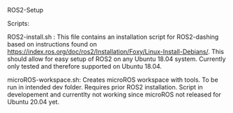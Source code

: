 ROS2-Setup

Scripts:

ROS2-install.sh : This file contains an installation script for ROS2-dashing based on instructions found on https://index.ros.org/doc/ros2/Installation/Foxy/Linux-Install-Debians/. This should allow
for easy setup of ROS2 on any Ubuntu 18.04 system. Currently only tested and therefore supported on Ubuntu 18.04.

microROS-workspace.sh: Creates microROS workspace with tools. To be run in intended dev folder. Requires prior ROS2 installation. Script in developement and currentlty not working since microROS not released for Ubuntu 20.04 yet.